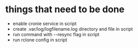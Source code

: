 # things that need to be done

- enable cronie service in script
- create .var/log/logfilename.log directory and file in script
- run command with --resync flag in script
- run rclone config in script
